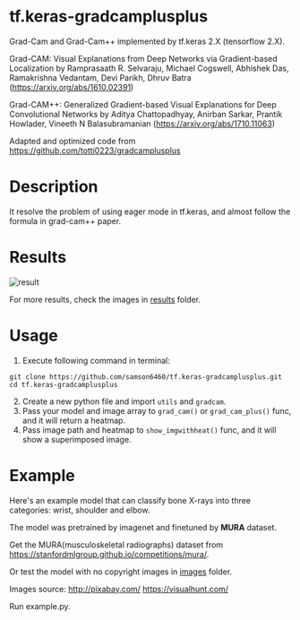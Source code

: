 # tf.keras-gradcamplusplus
Grad-Cam and Grad-Cam++ implemented by tf.keras 2.X (tensorflow 2.X).

Grad-CAM: Visual Explanations from Deep Networks via Gradient-based Localization by Ramprasaath R. Selvaraju, Michael Cogswell, Abhishek Das, Ramakrishna Vedantam, Devi Parikh, Dhruv Batra (https://arxiv.org/abs/1610.02391)

Grad-CAM++: Generalized Gradient-based Visual Explanations for Deep Convolutional Networks by Aditya Chattopadhyay, Anirban Sarkar, Prantik Howlader, Vineeth N Balasubramanian (https://arxiv.org/abs/1710.11063)

Adapted and optimized code from https://github.com/totti0223/gradcamplusplus

# Description
It resolve the problem of using eager mode in tf.keras, and almost follow the formula in grad-cam++ paper.

# Results
![result](https://drive.google.com/uc?id=1WARczhMgrA_ObBmHpReWsetAM-sSD5Lm)

For more results, check the images in [results](https://github.com/samson6460/tf.keras-gradcamplusplus/tree/master/results) folder.

# Usage
1. Execute following command in terminal:
```
git clone https://github.com/samson6460/tf.keras-gradcamplusplus.git
cd tf.keras-gradcamplusplus
```
2. Create a new python file and import `utils` and `gradcam`.
3. Pass your model and image array to `grad_cam()` or `grad_cam_plus()` func, and it will return a heatmap.
4. Pass image path and heatmap to `show_imgwithheat()` func, and it will show a superimposed image.

# Example
Here's an example model that can classify bone X-rays into three categories: wrist, shoulder and elbow.

The model was pretrained by imagenet and finetuned by **MURA** dataset.

Get the MURA(musculoskeletal radiographs) dataset from https://stanfordmlgroup.github.io/competitions/mura/.

Or test the model with no copyright images in [images](https://github.com/samson6460/tf.keras-gradcamplusplus/tree/master/images) folder.

Images source:
http://pixabay.com/
https://visualhunt.com/

Run example.py.
